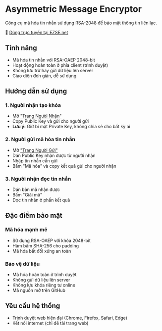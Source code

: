 # Asymmetric Message Encryptor

Công cụ mã hóa tin nhắn sử dụng RSA-2048 để bảo mật thông tin liên lạc.

🔗 [Dùng trực tuyến tại EZSE.net](https://ezse.net/Asymmetric-Message-Encryptor/)

## Tính năng

- Mã hóa tin nhắn với RSA-OAEP 2048-bit
- Hoạt động hoàn toàn ở phía client (trình duyệt)
- Không lưu trữ hay gửi dữ liệu lên server
- Giao diện đơn giản, dễ sử dụng

## Hướng dẫn sử dụng

### 1. Người nhận tạo khóa
- Mở ["Trang Người Nhận"](https://ezse.net/Asymmetric-Message-Encryptor/receiver.html)
- Copy Public Key và gửi cho người gửi
- **Lưu ý:** Giữ bí mật Private Key, không chia sẻ cho bất kỳ ai

### 2. Người gửi mã hóa tin nhắn
- Mở ["Trang Người Gửi"](https://ezse.net/Asymmetric-Message-Encryptor/sender.html)
- Dán Public Key nhận được từ người nhận
- Nhập tin nhắn cần gửi
- Bấm "Mã hóa" và copy kết quả gửi cho người nhận

### 3. Người nhận đọc tin nhắn
- Dán bản mã nhận được
- Bấm "Giải mã"
- Đọc tin nhắn ở phần kết quả

## Đặc điểm bảo mật

### Mã hóa mạnh mẽ
- Sử dụng RSA-OAEP với khóa 2048-bit
- Hàm băm SHA-256 cho padding
- Mã hóa bất đối xứng an toàn

### Bảo vệ dữ liệu
- Mã hóa hoàn toàn ở trình duyệt
- Không gửi dữ liệu lên server
- Không lưu khóa riêng tư online
- Mã nguồn mở trên GitHub

## Yêu cầu hệ thống
- Trình duyệt web hiện đại (Chrome, Firefox, Safari, Edge)
- Kết nối internet (chỉ để tải trang web)
